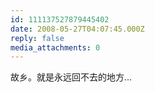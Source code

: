 ```yaml
---
id: 111137527879445402
date: 2008-05-27T04:07:45.000Z
reply: false
media_attachments: 0
---
```


故乡。就是永远回不去的地方...

